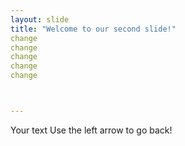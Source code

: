 ```yaml
---
layout: slide
title: "Welcome to our second slide!"
change
change
change
change
change



---
```

Your text
Use the left arrow to go back!

